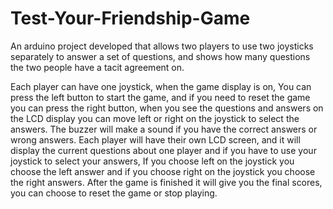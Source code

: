 # Test-Your-Friendship-Game
An arduino project developed that allows two players to use two joysticks separately to answer a set of questions, and shows how many questions the two people have a tacit agreement on.

Each player can have one joystick, when the game display is on, You can press the left button to start the game, and if you need to reset the game you can press the right button, when you see the questions and answers on the LCD display you can move left or right on the joystick to select the answers. The buzzer will make a sound if you have the correct answers or wrong answers.
Each player will have their own LCD screen, and it will display the current questions about one player and if you have to use your joystick to select your answers, If you choose left on the joystick you choose the left answer and if you choose right on the joystick you choose the right answers. After the game is finished it will give you the final scores, you can choose to reset the game or stop playing.

